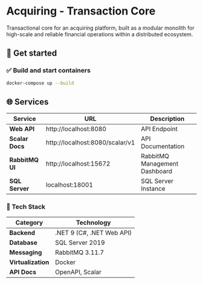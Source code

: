 ﻿# Acquiring - Transaction Core

Transactional core for an acquiring platform, built as a modular monolith for high-scale and reliable financial operations within a distributed ecosystem.
## 🐳 Get started

### ✅ Build and start containers

```bash
docker-compose up --build
```

## 🌐 Services

| Service        | URL                               | Description                   |
|----------------|-----------------------------------|-------------------------------|
| **Web API**    | http://localhost:8080             | API Endpoint                  |
| **Scalar Docs**| http://localhost:8080/scalar/v1   | API Documentation             |
| **RabbitMQ UI**| http://localhost:15672            | RabbitMQ Management Dashboard |
| **SQL Server** | localhost:18001                   | SQL Server Instance           |

### 🧰 Tech Stack

| Category          | Technology                |
|-------------------|---------------------------|
| **Backend**       | .NET 9 (C#, .NET Web API) |
| **Database**      | SQL Server 2019           |
| **Messaging**     | RabbitMQ 3.11.7           |
| **Virtualization**| Docker                    |
| **API Docs**      | OpenAPI, Scalar           |

